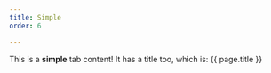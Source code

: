 ```yaml
---
title: Simple
order: 6

---
```


This is a **simple** tab content!
It has a title too, which is: {{ page.title }}

